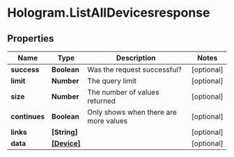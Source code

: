 # Hologram.ListAllDevicesresponse

## Properties
Name | Type | Description | Notes
------------ | ------------- | ------------- | -------------
**success** | **Boolean** | Was the request successful? | [optional] 
**limit** | **Number** | The query limit | [optional] 
**size** | **Number** | The number of values returned | [optional] 
**continues** | **Boolean** | Only shows when there are more values | [optional] 
**links** | **[String]** |  | [optional] 
**data** | [**[Device]**](Device.md) |  | [optional] 



